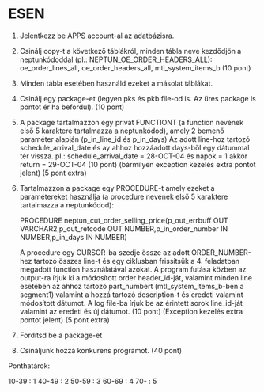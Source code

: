 # ESEN

1. Jelentkezz be APPS account-al az adatbázisra.
2. Csinálj copy-t a következő táblákról, minden tábla neve kezdődjön a neptunkódoddal (pl.: NEPTUN_OE_ORDER_HEADERS_ALL): oe_order_lines_all, oe_order_headers_all, mtl_system_items_b (10 pont)
3. Minden tábla esetében használd ezeket a másolat táblákat.
4. Csinálj egy package-et (legyen pks és pkb file-od is. Az üres package is pontot ér ha befordul). (10 pont)
5. A package tartalmazzon egy privát FUNCTIONT (a function nevének első 5 karaktere tartalmazza a neptunkódod), 
   amely 2 bemenő paraméter alapján (p_in_line_id és p_in_days) 
   Az adott line-hoz tartozó schedule_arrival_date és ay ahhoz hozzáadott days-ből egy dátummal tér vissza.
   pl.:  schedule_arrival_date = 28-OCT-04 és napok = 1 akkor return = 29-OCT-04 (10 pont)
   (bármilyen exception kezelés extra pontot jelent) (5 pont extra) 
6. Tartalmazzon a package egy PROCEDURE-t amely ezeket a paramétereket használja (a procedure nevének első 5 karaktere tartalmazza a neptunkódod):

   PROCEDURE neptun_cut_order_selling_price(p_out_errbuff     OUT VARCHAR2,p_out_retcode     OUT NUMBER,p_in_order_number IN  NUMBER,p_in_days       IN  NUMBER)

   A procedure egy CURSOR-ba szedje össze az adott ORDER_NUMBER-hez tartozó összes line-t és egy ciklusban frissítsük a 4. feladatban megadott function használatával azokat.
   A program futása közben az output-ra írjuk ki a módosított order header_id-ját, valamint minden line esetében az ahhoz tartozó part_numbert (mtl_system_items_b-ben a segment1)
   valamint a hozzá tartozó description-t és eredeti valamint módosított dátumot.
   A log file-ba írjuk be az érintett sorok line_id-ját valamint az eredeti és új dátumot. (10 pont)
   (Exception kezelés extra pontot jelent) (5 pont extra)

7. Fordítsd be a package-et

8. Csináljunk hozzá konkurens programot. (40 pont)

Ponthatárok: 

10-39 : 1
40-49 : 2
50-59 : 3
60-69 : 4
70-   : 5